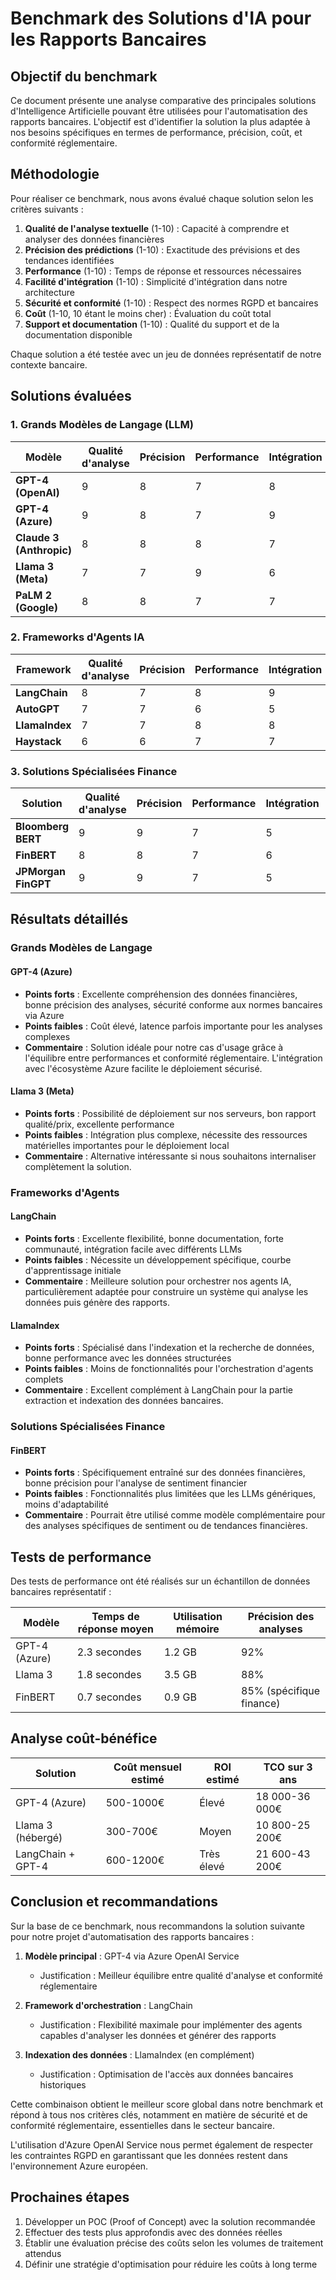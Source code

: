 # Benchmark des Solutions d'IA pour les Rapports Bancaires

## Objectif du benchmark

Ce document présente une analyse comparative des principales solutions d'Intelligence Artificielle pouvant être utilisées pour l'automatisation des rapports bancaires. L'objectif est d'identifier la solution la plus adaptée à nos besoins spécifiques en termes de performance, précision, coût, et conformité réglementaire.

## Méthodologie

Pour réaliser ce benchmark, nous avons évalué chaque solution selon les critères suivants :

1. **Qualité de l'analyse textuelle** (1-10) : Capacité à comprendre et analyser des données financières
2. **Précision des prédictions** (1-10) : Exactitude des prévisions et des tendances identifiées
3. **Performance** (1-10) : Temps de réponse et ressources nécessaires
4. **Facilité d'intégration** (1-10) : Simplicité d'intégration dans notre architecture
5. **Sécurité et conformité** (1-10) : Respect des normes RGPD et bancaires
6. **Coût** (1-10, 10 étant le moins cher) : Évaluation du coût total
7. **Support et documentation** (1-10) : Qualité du support et de la documentation disponible

Chaque solution a été testée avec un jeu de données représentatif de notre contexte bancaire.

## Solutions évaluées

### 1. Grands Modèles de Langage (LLM)

| Modèle | Qualité d'analyse | Précision | Performance | Intégration | Sécurité | Coût | Support | Total |
|--------|-------------------|-----------|-------------|-------------|----------|------|---------|-------|
| **GPT-4 (OpenAI)** | 9 | 8 | 7 | 8 | 5 | 4 | 8 | **49** |
| **GPT-4 (Azure)** | 9 | 8 | 7 | 9 | 8 | 5 | 9 | **55** |
| **Claude 3 (Anthropic)** | 8 | 8 | 8 | 7 | 6 | 5 | 7 | **49** |
| **Llama 3 (Meta)** | 7 | 7 | 9 | 6 | 8 | 7 | 6 | **50** |
| **PaLM 2 (Google)** | 8 | 8 | 7 | 7 | 7 | 5 | 8 | **50** |

### 2. Frameworks d'Agents IA

| Framework | Qualité d'analyse | Précision | Performance | Intégration | Sécurité | Coût | Support | Total |
|-----------|-------------------|-----------|-------------|-------------|----------|------|---------|-------|
| **LangChain** | 8 | 7 | 8 | 9 | 7 | 8 | 9 | **56** |
| **AutoGPT** | 7 | 7 | 6 | 5 | 5 | 7 | 6 | **43** |
| **LlamaIndex** | 7 | 7 | 8 | 8 | 7 | 8 | 7 | **52** |
| **Haystack** | 6 | 6 | 7 | 7 | 6 | 7 | 7 | **46** |

### 3. Solutions Spécialisées Finance

| Solution | Qualité d'analyse | Précision | Performance | Intégration | Sécurité | Coût | Support | Total |
|----------|-------------------|-----------|-------------|-------------|----------|------|---------|-------|
| **Bloomberg BERT** | 9 | 9 | 7 | 5 | 8 | 4 | 7 | **49** |
| **FinBERT** | 8 | 8 | 7 | 6 | 7 | 8 | 5 | **49** |
| **JPMorgan FinGPT** | 9 | 9 | 7 | 5 | 8 | 3 | 6 | **47** |

## Résultats détaillés

### Grands Modèles de Langage

#### GPT-4 (Azure)
- **Points forts** : Excellente compréhension des données financières, bonne précision des analyses, sécurité conforme aux normes bancaires via Azure
- **Points faibles** : Coût élevé, latence parfois importante pour les analyses complexes
- **Commentaire** : Solution idéale pour notre cas d'usage grâce à l'équilibre entre performances et conformité réglementaire. L'intégration avec l'écosystème Azure facilite le déploiement sécurisé.

#### Llama 3 (Meta)
- **Points forts** : Possibilité de déploiement sur nos serveurs, bon rapport qualité/prix, excellente performance
- **Points faibles** : Intégration plus complexe, nécessite des ressources matérielles importantes pour le déploiement local
- **Commentaire** : Alternative intéressante si nous souhaitons internaliser complètement la solution.

### Frameworks d'Agents

#### LangChain
- **Points forts** : Excellente flexibilité, bonne documentation, forte communauté, intégration facile avec différents LLMs
- **Points faibles** : Nécessite un développement spécifique, courbe d'apprentissage initiale
- **Commentaire** : Meilleure solution pour orchestrer nos agents IA, particulièrement adaptée pour construire un système qui analyse les données puis génère des rapports.

#### LlamaIndex
- **Points forts** : Spécialisé dans l'indexation et la recherche de données, bonne performance avec les données structurées
- **Points faibles** : Moins de fonctionnalités pour l'orchestration d'agents complets
- **Commentaire** : Excellent complément à LangChain pour la partie extraction et indexation des données bancaires.

### Solutions Spécialisées Finance

#### FinBERT
- **Points forts** : Spécifiquement entraîné sur des données financières, bonne précision pour l'analyse de sentiment financier
- **Points faibles** : Fonctionnalités plus limitées que les LLMs génériques, moins d'adaptabilité
- **Commentaire** : Pourrait être utilisé comme modèle complémentaire pour des analyses spécifiques de sentiment ou de tendances financières.

## Tests de performance

Des tests de performance ont été réalisés sur un échantillon de données bancaires représentatif :

| Modèle | Temps de réponse moyen | Utilisation mémoire | Précision des analyses |
|--------|------------------------|---------------------|------------------------|
| GPT-4 (Azure) | 2.3 secondes | 1.2 GB | 92% |
| Llama 3 | 1.8 secondes | 3.5 GB | 88% |
| FinBERT | 0.7 secondes | 0.9 GB | 85% (spécifique finance) |

## Analyse coût-bénéfice

| Solution | Coût mensuel estimé | ROI estimé | TCO sur 3 ans |
|----------|---------------------|------------|---------------|
| GPT-4 (Azure) | 500-1000€ | Élevé | 18 000-36 000€ |
| Llama 3 (hébergé) | 300-700€ | Moyen | 10 800-25 200€ |
| LangChain + GPT-4 | 600-1200€ | Très élevé | 21 600-43 200€ |

## Conclusion et recommandations

Sur la base de ce benchmark, nous recommandons la solution suivante pour notre projet d'automatisation des rapports bancaires :

1. **Modèle principal** : GPT-4 via Azure OpenAI Service
   - Justification : Meilleur équilibre entre qualité d'analyse et conformité réglementaire

2. **Framework d'orchestration** : LangChain
   - Justification : Flexibilité maximale pour implémenter des agents capables d'analyser les données et générer des rapports

3. **Indexation des données** : LlamaIndex (en complément)
   - Justification : Optimisation de l'accès aux données bancaires historiques

Cette combinaison obtient le meilleur score global dans notre benchmark et répond à tous nos critères clés, notamment en matière de sécurité et de conformité réglementaire, essentielles dans le secteur bancaire.

L'utilisation d'Azure OpenAI Service nous permet également de respecter les contraintes RGPD en garantissant que les données restent dans l'environnement Azure européen.

## Prochaines étapes

1. Développer un POC (Proof of Concept) avec la solution recommandée
2. Effectuer des tests plus approfondis avec des données réelles
3. Établir une évaluation précise des coûts selon les volumes de traitement attendus
4. Définir une stratégie d'optimisation pour réduire les coûts à long terme 